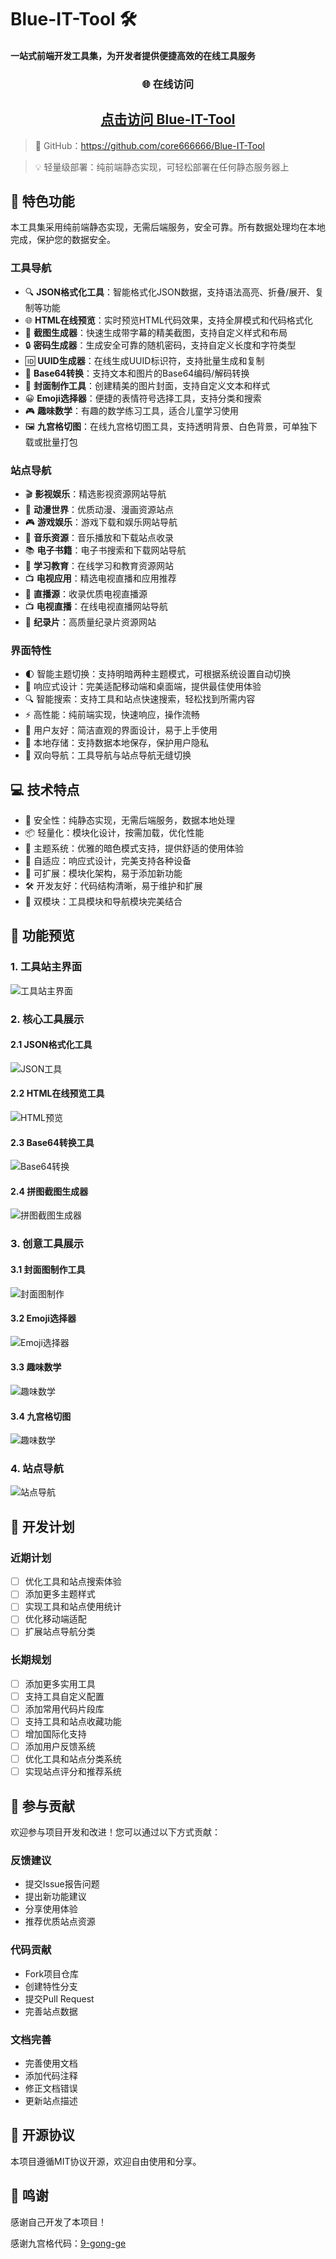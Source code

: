 # Blue-IT-Tool 🛠️

#### 一站式前端开发工具集，为开发者提供便捷高效的在线工具服务

<div align="center">
  
### 🌐 在线访问
## [点击访问 Blue-IT-Tool](https://core666666.github.io/Blue-IT-Tool)

</div>

>🔗 GitHub：https://github.com/core666666/Blue-IT-Tool

>💡 轻量级部署：纯前端静态实现，可轻松部署在任何静态服务器上

## 🌟 特色功能

本工具集采用纯前端静态实现，无需后端服务，安全可靠。所有数据处理均在本地完成，保护您的数据安全。

### 工具导航
- 🔍 **JSON格式化工具**：智能格式化JSON数据，支持语法高亮、折叠/展开、复制等功能
- 🌐 **HTML在线预览**：实时预览HTML代码效果，支持全屏模式和代码格式化
- 🎨 **截图生成器**：快速生成带字幕的精美截图，支持自定义样式和布局
- 🔒 **密码生成器**：生成安全可靠的随机密码，支持自定义长度和字符类型
- 🆔 **UUID生成器**：在线生成UUID标识符，支持批量生成和复制
- 🔄 **Base64转换**：支持文本和图片的Base64编码/解码转换
- 🎯 **封面制作工具**：创建精美的图片封面，支持自定义文本和样式
- 😀 **Emoji选择器**：便捷的表情符号选择工具，支持分类和搜索
- 🎮 **趣味数学**：有趣的数学练习工具，适合儿童学习使用
- 🖼️ **九宫格切图**：在线九宫格切图工具，支持透明背景、白色背景，可单独下载或批量打包

### 站点导航
- 🎬 **影视娱乐**：精选影视资源网站导航
- 🌸 **动漫世界**：优质动漫、漫画资源站点
- 🎮 **游戏娱乐**：游戏下载和娱乐网站导航
- 🎵 **音乐资源**：音乐播放和下载站点收录
- 📚 **电子书籍**：电子书搜索和下载网站导航
- 📖 **学习教育**：在线学习和教育资源网站
- 📺 **电视应用**：精选电视直播和应用推荐
- 📡 **直播源**：收录优质电视直播源
- 📺 **电视直播**：在线电视直播网站导航
- 🎥 **纪录片**：高质量纪录片资源网站

### 界面特性
- 🌓 智能主题切换：支持明暗两种主题模式，可根据系统设置自动切换
- 📱 响应式设计：完美适配移动端和桌面端，提供最佳使用体验
- 🔍 智能搜索：支持工具和站点快速搜索，轻松找到所需内容
- ⚡ 高性能：纯前端实现，快速响应，操作流畅
- 🎯 用户友好：简洁直观的界面设计，易于上手使用
- 💾 本地存储：支持数据本地保存，保护用户隐私
- 🔄 双向导航：工具导航与站点导航无缝切换

## 💻 技术特点

- 🔐 安全性：纯静态实现，无需后端服务，数据本地处理
- 📦 轻量化：模块化设计，按需加载，优化性能
- 🎨 主题系统：优雅的暗色模式支持，提供舒适的使用体验
- 📱 自适应：响应式设计，完美支持各种设备
- 🔌 可扩展：模块化架构，易于添加新功能
- 🛠️ 开发友好：代码结构清晰，易于维护和扩展
- 🔄 双模块：工具模块和导航模块完美结合

## 📸 功能预览

### 1. 工具站主界面
![工具站主界面](https://image.baidu.com/search/down?url=http://tvax1.sinaimg.cn/large/0061Cjilly1hyz9m9lw27j31hb1a14qp.jpg)

### 2. 核心工具展示

#### 2.1 JSON格式化工具
![JSON工具](https://image.baidu.com/search/down?url=http://tvax2.sinaimg.cn/large/0061Cjilly1hw7t3j8a4gj318g0nijz0.jpg)

#### 2.2 HTML在线预览工具
![HTML预览](https://image.baidu.com/search/down?url=http://tvax2.sinaimg.cn/large/0061Cjilly1hw7t1foptoj318f0njth4.jpg)

#### 2.3 Base64转换工具
![Base64转换](https://image.baidu.com/search/down?url=http://tvax1.sinaimg.cn/large/0061Cjilly1hyr3a1plmoj31hc0pb7d7.jpg)

#### 2.4 拼图截图生成器
![拼图截图生成器](https://image.baidu.com/search/down?url=http://tvax4.sinaimg.cn/large/0061Cjilly1hyr39adholj31ha0z2x0h.jpg)

### 3. 创意工具展示

#### 3.1 封面图制作工具
![封面图制作](https://image.baidu.com/search/down?url=http://tvax2.sinaimg.cn/large/0061Cjilly1hyr354wo10j31hc0pbts2.jpg)

#### 3.2 Emoji选择器
![Emoji选择器](https://image.baidu.com/search/down?url=http://tvax2.sinaimg.cn/large/0061Cjilly1hyr381ay50j31hc0pbtgz.jpg)

#### 3.3 趣味数学
![趣味数学](https://image.baidu.com/search/down?url=http://tvax1.sinaimg.cn/large/0061Cjilly1hyr376d4irj31hc0pb77f.jpg)

#### 3.4 九宫格切图
![趣味数学](https://image.baidu.com/search/down?url=http://tvax4.sinaimg.cn/large/0061Cjilly1hyr55h3sb7j31881iwe5v.jpg)

### 4. 站点导航
![站点导航](https://image.baidu.com/search/down?url=http://tvax1.sinaimg.cn/large/0061Cjilly1hyr3axmstpj31hc0p612o.jpg)

## 🚀 开发计划

### 近期计划
- [ ] 优化工具和站点搜索体验
- [ ] 添加更多主题样式
- [ ] 实现工具和站点使用统计
- [ ] 优化移动端适配
- [ ] 扩展站点导航分类

### 长期规划
- [ ] 添加更多实用工具
- [ ] 支持工具自定义配置
- [ ] 添加常用代码片段库
- [ ] 支持工具和站点收藏功能
- [ ] 增加国际化支持
- [ ] 添加用户反馈系统
- [ ] 优化工具和站点分类系统
- [ ] 实现站点评分和推荐系统

## 🤝 参与贡献

欢迎参与项目开发和改进！您可以通过以下方式贡献：

### 反馈建议
- 提交Issue报告问题
- 提出新功能建议
- 分享使用体验
- 推荐优质站点资源

### 代码贡献
- Fork项目仓库
- 创建特性分支
- 提交Pull Request
- 完善站点数据

### 文档完善
- 完善使用文档
- 添加代码注释
- 修正文档错误
- 更新站点描述

## 📝 开源协议

本项目遵循MIT协议开源，欢迎自由使用和分享。

## 🙏 鸣谢

感谢自己开发了本项目！

感谢九宫格代码：[9-gong-ge](https://github.com/DemoJ/gradient-generator)